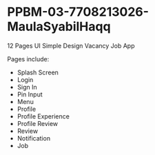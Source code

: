 # PPBM-03-7708213026-MaulaSyabilHaqq
12 Pages UI Simple Design Vacancy Job App

Pages include:

- Splash Screen
- Login
- Sign In
- Pin Input
- Menu
- Profile
- Profile Experience
- Profile Review
- Review
- Notification
- Job
